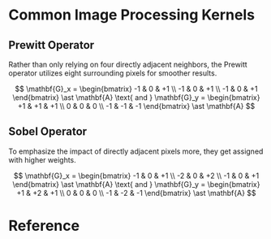 # Common Image Processing Kernels

## Prewitt Operator

Rather than only relying on four directly adjacent neighbors, the Prewitt operator utilizes eight surrounding pixels for smoother results.

$$
\mathbf{G}_x = \begin{bmatrix} -1 & 0 & +1 \\ -1 & 0 & +1 \\ -1 & 0 & +1 \end{bmatrix} \ast \mathbf{A} \text{ and } \mathbf{G}_y = \begin{bmatrix} +1 & +1 & +1 \\ 0 & 0 & 0 \\ -1 & -1 & -1 \end{bmatrix} \ast \mathbf{A} 
$$

## Sobel Operator

To emphasize the impact of directly adjacent pixels more, they get assigned with higher weights.

$$
\mathbf{G}_x = \begin{bmatrix}
-1 & 0 & +1 \\
-2 & 0 & +2 \\
-1 & 0 & +1
\end{bmatrix} \ast \mathbf{A} \text{ and }
\mathbf{G}_y = \begin{bmatrix}
+1 & +2 & +1 \\
0 & 0 & 0 \\
-1 & -2 & -1
\end{bmatrix} \ast \mathbf{A}
$$

# Reference

[1]:https://lilianweng.github.io/lil-log/2017/12/15/object-recognition-for-dummies-part-2.html